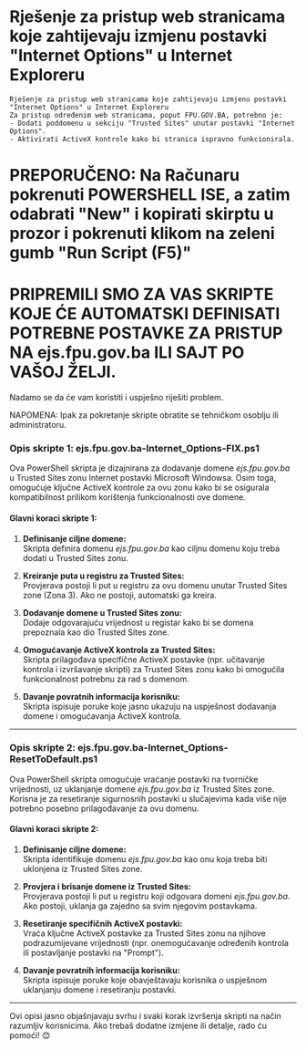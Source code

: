 # Rješenje za pristup web stranicama koje zahtijevaju izmjenu postavki "Internet Options" u Internet Exploreru

    Rješenje za pristup web stranicama koje zahtijevaju izmjenu postavki "Internet Options" u Internet Exploreru
    Za pristup određenim web stranicama, poput FPU.GOV.BA, potrebno je:
    - Dodati poddomenu u sekciju "Trusted Sites" unutar postavki "Internet Options".
    - Aktivirati ActiveX kontrole kako bi stranica ispravno funkcionirala.

# PREPORUČENO: Na Računaru pokrenuti POWERSHELL ISE, a zatim odabrati "New" i kopirati skirptu u prozor i pokrenuti klikom na zeleni gumb "Run Script (F5)"

# PRIPREMILI SMO ZA VAS SKRIPTE KOJE ĆE AUTOMATSKI DEFINISATI POTREBNE POSTAVKE ZA PRISTUP NA ejs.fpu.gov.ba ILI SAJT PO VAŠOJ ŽELJI.

Nadamo se da će vam koristiti i uspješno riješiti problem.

NAPOMENA:
Ipak za pokretanje skripte obratite se tehničkom osoblju ili administratoru.

### **Opis skripte 1: ejs.fpu.gov.ba-Internet_Options-FIX.ps1**  

Ova PowerShell skripta je dizajnirana za dodavanje domene *ejs.fpu.gov.ba* u Trusted Sites zonu Internet postavki Microsoft Windowsa. Osim toga, omogućuje ključne ActiveX kontrole za ovu zonu kako bi se osigurala kompatibilnost prilikom korištenja funkcionalnosti ove domene.

#### **Glavni koraci skripte 1:**

1. **Definisanje ciljne domene:**  
   Skripta definira domenu *ejs.fpu.gov.ba* kao ciljnu domenu koju treba dodati u Trusted Sites zonu.

2. **Kreiranje puta u registru za Trusted Sites:**  
   Provjerava postoji li put u registru za ovu domenu unutar Trusted Sites zone (Zona 3). Ako ne postoji, automatski ga kreira.

3. **Dodavanje domene u Trusted Sites zonu:**  
   Dodaje odgovarajuću vrijednost u registar kako bi se domena prepoznala kao dio Trusted Sites zone.  

4. **Omogućavanje ActiveX kontrola za Trusted Sites:**  
   Skripta prilagođava specifične ActiveX postavke (npr. učitavanje kontrola i izvršavanje skripti) za Trusted Sites zonu kako bi omogućila funkcionalnost potrebnu za rad s domenom.

5. **Davanje povratnih informacija korisniku:**  
   Skripta ispisuje poruke koje jasno ukazuju na uspješnost dodavanja domene i omogućavanja ActiveX kontrola.

---

### **Opis skripte 2: ejs.fpu.gov.ba-Internet_Options-ResetToDefault.ps1**  

Ova PowerShell skripta omogućuje vraćanje postavki na tvorničke vrijednosti, uz uklanjanje domene *ejs.fpu.gov.ba* iz Trusted Sites zone. Korisna je za resetiranje sigurnosnih postavki u slučajevima kada više nije potrebno posebno prilagođavanje za ovu domenu.

#### **Glavni koraci skripte 2:**

1. **Definisanje ciljne domene:**  
   Skripta identifikuje domenu *ejs.fpu.gov.ba* kao onu koja treba biti uklonjena iz Trusted Sites zone.

2. **Provjera i brisanje domene iz Trusted Sites:**  
   Provjerava postoji li put u registru koji odgovara domeni *ejs.fpu.gov.ba*. Ako postoji, uklanja ga zajedno sa svim njegovim postavkama.

3. **Resetiranje specifičnih ActiveX postavki:**  
   Vraća ključne ActiveX postavke za Trusted Sites zonu na njihove podrazumijevane vrijednosti (npr. onemogućavanje određenih kontrola ili postavljanje postavki na "Prompt").

4. **Davanje povratnih informacija korisniku:**  
   Skripta ispisuje poruke koje obavještavaju korisnika o uspješnom uklanjanju domene i resetiranju postavki.

---

Ovi opisi jasno objašnjavaju svrhu i svaki korak izvršenja skripti na način razumljiv korisnicima. Ako trebaš dodatne izmjene ili detalje, rado ću pomoći! 😊
